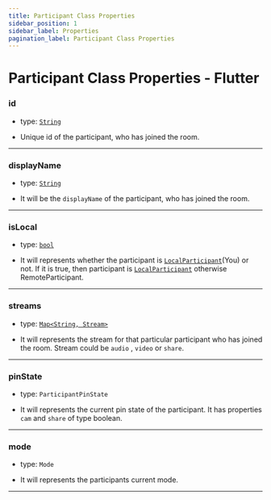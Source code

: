 ```yaml
---
title: Participant Class Properties
sidebar_position: 1
sidebar_label: Properties
pagination_label: Participant Class Properties
---
```


# Participant Class Properties - Flutter

<div class="sdk-api-ref-only-h4">

### id

- type: [`String`](https://api.flutter.dev/flutter/dart-core/String-class.html)

- Unique id of the participant, who has joined the room.

---

### displayName

- type: [`String`](https://api.flutter.dev/flutter/dart-core/String-class.html)

- It will be the `displayName` of the participant, who has joined the room.

---

### isLocal

- type: [`bool`](https://api.flutter.dev/flutter/dart-core/bool-class.html)

- It will represents whether the participant is [`LocalParticipant`](../room-class/properties#localparticipant)(You) or not. If it is true, then participant is [`LocalParticipant`](../room-class/properties#localparticipant) otherwise RemoteParticipant.

---

### streams

- type: [`Map<String, Stream>`](https://api.flutter.dev/flutter/dart-core/Map-class.html)

- It will represents the stream for that particular participant who has joined the room. Stream could be `audio` , `video` or `share`.

---

### pinState

- type: `ParticipantPinState`

- It will represents the current pin state of the participant. It has properties `cam` and `share` of type boolean.

---

### mode

- type: `Mode`

- It will represents the participants current mode.

---

</div>

